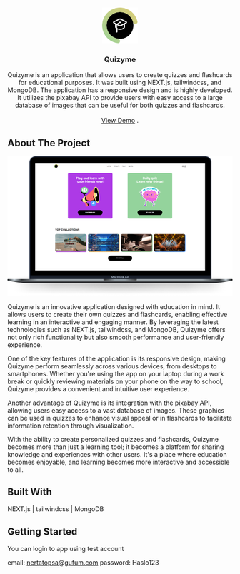 <br/>
<p align="center">
  <a href="https://github.com/WBK0/quizyme">
    <img src="https://raw.githubusercontent.com/WBK0/quizyme/main/public/logo.png" alt="Logo" width="80" height="80">
  </a>

  <h3 align="center">Quizyme</h3>

  <p align="center">
    Quizyme is an application that allows users to create quizzes and flashcards for educational purposes. It was built using NEXT.js, tailwindcss, and MongoDB. The application has a responsive design and is highly developed. It utilizes the pixabay API to provide users with easy access to a large database of images that can be useful for both quizzes and flashcards.
    <br/>
    <br/>
    <a href="https://quizyme.codebybartlomiej.pl">View Demo</a>
    .
  </p>
</p>



## About The Project

![Screen Shot](https://raw.githubusercontent.com/WBK0/quizyme/main/public/quizyme-macbook.png)

Quizyme is an innovative application designed with education in mind. It allows users to create their own quizzes and flashcards, enabling effective learning in an interactive and engaging manner. By leveraging the latest technologies such as NEXT.js, tailwindcss, and MongoDB, Quizyme offers not only rich functionality but also smooth performance and user-friendly experience.

One of the key features of the application is its responsive design, making Quizyme perform seamlessly across various devices, from desktops to smartphones. Whether you're using the app on your laptop during a work break or quickly reviewing materials on your phone on the way to school, Quizyme provides a convenient and intuitive user experience.

Another advantage of Quizyme is its integration with the pixabay API, allowing users easy access to a vast database of images. These graphics can be used in quizzes to enhance visual appeal or in flashcards to facilitate information retention through visualization.

With the ability to create personalized quizzes and flashcards, Quizyme becomes more than just a learning tool; it becomes a platform for sharing knowledge and experiences with other users. It's a place where education becomes enjoyable, and learning becomes more interactive and accessible to all.

## Built With

NEXT.js | tailwindcss | MongoDB 

## Getting Started

You can login to app using test account

email: nertatopsa@gufum.com
password: Haslo123
